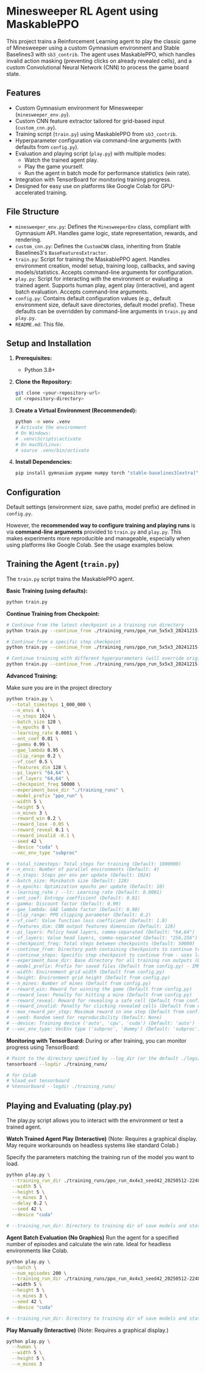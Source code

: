 # Minesweeper RL Agent using MaskablePPO

This project trains a Reinforcement Learning agent to play the classic game of Minesweeper using a custom Gymnasium environment and Stable Baselines3 with `sb3_contrib`. The agent uses MaskablePPO, which handles invalid action masking (preventing clicks on already revealed cells), and a custom Convolutional Neural Network (CNN) to process the game board state.

## Features

* Custom Gymnasium environment for Minesweeper (`minesweeper_env.py`).
* Custom CNN feature extractor tailored for grid-based input (`custom_cnn.py`).
* Training script (`train.py`) using MaskablePPO from `sb3_contrib`.
* Hyperparameter configuration via command-line arguments (with defaults from `config.py`).
* Evaluation and playing script (`play.py`) with multiple modes:
    * Watch the trained agent play.
    * Play the game yourself.
    * Run the agent in batch mode for performance statistics (win rate).
* Integration with TensorBoard for monitoring training progress.
* Designed for easy use on platforms like Google Colab for GPU-accelerated training.

## File Structure

* `minesweeper_env.py`: Defines the `MinesweeperEnv` class, compliant with Gymnasium API. Handles game logic, state representation, rewards, and rendering.
* `custom_cnn.py`: Defines the `CustomCNN` class, inheriting from Stable Baselines3's `BaseFeaturesExtractor`.
* `train.py`: Script for training the MaskablePPO agent. Handles environment creation, model setup, training loop, callbacks, and saving models/statistics. Accepts command-line arguments for configuration.
* `play.py`: Script for interacting with the environment or evaluating a trained agent. Supports human play, agent play (interactive), and agent batch evaluation. Accepts command-line arguments.
* `config.py`: Contains default configuration values (e.g., default environment size, default save directories, default model prefix). These defaults can be overridden by command-line arguments in `train.py` and `play.py`.
* `README.md`: This file.

## Setup and Installation

1.  **Prerequisites:**
    * Python 3.8+

2.  **Clone the Repository:**
    ```bash
    git clone <your-repository-url>
    cd <repository-directory>
    ```

3.  **Create a Virtual Environment (Recommended):**
    ```bash
    python -m venv .venv
    # Activate the environment
    # On Windows:
    # .venv\Scripts\activate
    # On macOS/Linux:
    # source .venv/bin/activate
    ```

4.  **Install Dependencies:**
    ```bash
    pip install gymnasium pygame numpy torch "stable-baselines3[extra]" sb3_contrib
    ```

## Configuration

Default settings (environment size, save paths, model prefix) are defined in `config.py`.

However, the **recommended way to configure training and playing runs** is via **command-line arguments** provided to `train.py` and `play.py`. This makes experiments more reproducible and manageable, especially when using platforms like Google Colab. See the usage examples below.

## Training the Agent (`train.py`)

The `train.py` script trains the MaskablePPO agent.

**Basic Training (using defaults):**
```bash
python train.py
```

**Continue Training from Checkpoint:**
```bash
# Continue from the latest checkpoint in a training run directory
python train.py --continue_from ./training_runs/ppo_run_5x5x3_20241215-143000/

# Continue from a specific step checkpoint
python train.py --continue_from ./training_runs/ppo_run_5x5x3_20241215-143000/ --continue_steps 100000

# Continue training with different hyperparameters (will override original config)
python train.py --continue_from ./training_runs/ppo_run_5x5x3_20241215-143000/ --learning_rate 0.0005 --total_timesteps 2000000
```

**Advanced Training:**

Make sure you are in the project directory
```bash
python train.py \
  --total_timesteps 1_000_000 \
  --n_envs 4 \
  --n_steps 1024 \
  --batch_size 128 \
  --n_epochs 8 \
  --learning_rate 0.0001 \
  --ent_coef 0.01 \
  --gamma 0.99 \
  --gae_lambda 0.95 \
  --clip_range 0.2 \
  --vf_coef 0.5 \
  --features_dim 128 \
  --pi_layers "64,64" \
  --vf_layers "64,64" \
  --checkpoint_freq 50000 \
  --experiment_base_dir "./training_runs" \
  --model_prefix "ppo_run" \
  --width 5 \
  --height 5 \
  --n_mines 3 \
  --reward_win 0.2 \
  --reward_lose -0.05 \
  --reward_reveal 0.1 \
  --reward_invalid -0.1 \
  --seed 42 \
  --device "cuda" \
  --vec_env_type "subproc"

# --total_timesteps: Total steps for training (Default: 1000000)
# --n_envs: Number of parallel environments (Default: 4)
# --n_steps: Steps per env per update (Default: 1024)
# --batch_size: Minibatch size (Default: 128)
# --n_epochs: Optimization epochs per update (Default: 10)
# --learning_rate / --lr: Learning rate (Default: 0.0001)
# --ent_coef: Entropy coefficient (Default: 0.01)
# --gamma: Discount factor (Default: 0.99)
# --gae_lambda: GAE lambda factor (Default: 0.90)
# --clip_range: PPO clipping parameter (Default: 0.2)
# --vf_coef: Value function loss coefficient (Default: 1.0)
# --features_dim: CNN output features dimension (Default: 128)
# --pi_layers: Policy head layers, comma-separated (Default: "64,64")
# --vf_layers: Value head layers, comma-separated (Default: "256,256")
# --checkpoint_freq: Total steps between checkpoints (Default: 50000)
# --continue_from: Directory path containing checkpoints to continue training from (Default: None)
# --continue_steps: Specific step checkpoint to continue from - uses latest if not specified (Default: None)
# --experiment_base_dir: Base directory for all training run outputs (Default from config.py)
# --model_prefix: Prefix for saved files (Default from config.py) - IMPORTANT for identifying runs
# --width: Environment grid width (Default from config.py)
# --height: Environment grid height (Default from config.py)
# --n_mines: Number of mines (Default from config.py)
# --reward_win: Reward for winning the game (Default from config.py)
# --reward_lose: Penalty for hitting a mine (Default from config.py)
# --reward_reveal: Reward for revealing a safe cell (Default from config.py)
# --reward_invalid: Penalty for clicking revealed cells (Default from config.py)
# --max_reward_per_step: Maximum reward in one step (Default from config.py)
# --seed: Random seed for reproducibility (Default: None)
# --device: Training device ('auto', 'cpu', 'cuda') (Default: 'auto') - Use 'cuda' on Colab GPU
# --vec_env_type: VecEnv type ('subproc', 'dummy') (Default: 'subproc')
```

**Monitoring with TensorBoard:**
During or after training, you can monitor progress using TensorBoard:

```bash
# Point to the directory specified by --log_dir (or the default ./logs/)
tensorboard --logdir ./training_runs/

# for Colab
# %load_ext tensorboard
# %tensorboard --logdir ./training_runs/
```

## Playing and Evaluating (play.py)

The play.py script allows you to interact with the environment or test a trained agent.

**Watch Trained Agent Play (Interactive)**
(Note: Requires a graphical display. May require workarounds on headless systems like standard Colab.)

Specify the parameters matching the training run of the model you want to load.
```bash
python play.py \
  --training_run_dir ./training_runs/ppo_run_4x4x3_seed42_20250512-224809/ \
  --width 5 \
  --height 5 \
  --n_mines 3 \
  --delay 0.2 \
  --seed 42 \
  --device "cuda"

# --training_run_dir: Directory to training dir of save models and stats
```

**Agent Batch Evaluation (No Graphics)**
Run the agent for a specified number of episodes and calculate the win rate. Ideal for headless environments like Colab.
```bash
python play.py \
  --batch \
  --num_episodes 200 \
  --training_run_dir ./training_runs/ppo_run_4x4x3_seed42_20250512-224809/
  --width 5 \
  --height 5 \
  --n_mines 3 \
  --seed 42 \
  --device "cuda"

# --training_run_dir: Directory to training dir of save models and stats
```

**Play Manually (Interactive)**
(Note: Requires a graphical display.)
```bash
python play.py \
  --human \
  --width 5 \
  --height 5 \
  --n_mines 3
```